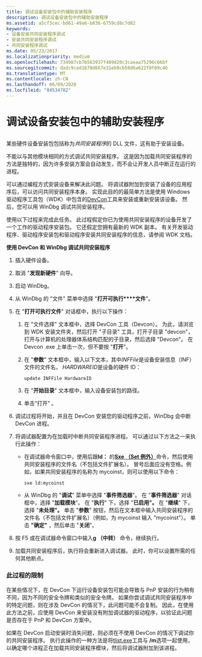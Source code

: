 ```yaml
---
title: 调试设备安装包中的辅助安装程序
description: 调试设备安装包中的辅助安装程序
ms.assetid: a5cf3cec-bd61-49a6-b836-6759cd8c7d82
keywords:
- 设备安装共同安装程序调试
- 安装共同安装程序调试
- 共同安装程序调试
ms.date: 05/23/2017
ms.localizationpriority: medium
ms.openlocfilehash: 734987cb7b563937f489d20c3caeaa75296c66bf
ms.sourcegitcommit: dadc9ced1670d667e31eb0cb58d6a622f0f09c46
ms.translationtype: MT
ms.contentlocale: zh-CN
ms.lasthandoff: 06/09/2020
ms.locfileid: "84534782"
---
```

# <a name="debugging-a-device-installation-co-installer"></a>调试设备安装包中的辅助安装程序


## <span id="ddk_debugging_dual_boot_machines_dbg"></span><span id="DDK_DEBUGGING_DUAL_BOOT_MACHINES_DBG"></span>


某些硬件设备安装包包括称为*共同安装程序*的 DLL 文件，这有助于安装设备。

不能以与其他模块相同的方式调试共同安装程序。 这是因为加载共同安装程序的方法是独特的，因为许多安装方案会自动发生，而不会让开发人员中断正在运行的进程。

可以通过编程方式安装设备来解决此问题。 将调试器附加到安装了设备的应用程序后，可以访问共同安装程序本身。 实现此目的的最简单方法是使用 Windows 驱动程序工具包（WDK）中包含的[DevCon](https://docs.microsoft.com/windows-hardware/drivers/devtest/devcon)工具来安装或重新安装该设备。 然后，您可以用 WinDbg 调试共同安装程序。

使用以下过程来完成此任务。 此过程假定你已为使用共同安装程序的设备开发了一个工作的驱动程序安装包。 它还假定您拥有最新的 WDK 副本。 有关开发驱动程序、驱动程序安装包和驱动程序安装共同安装程序的信息，请参阅 WDK 文档。

**使用 DevCon 和 WinDbg 调试共同安装程序**

1.  插入硬件设备。

2.  取消 "**发现新硬件**" 向导。

3.  启动 WinDbg。

4.  从 WinDbg 的 "文件" 菜单中选择 "**打开可执行****文件**"。

5.  在 "**打开可执行文件**" 对话框中，执行以下操作：
    1.  在 "文件选择" 文本框中，选择 DevCon 工具（Devcon）。 为此，请浏览到 WDK 安装文件夹，然后打开 "子目录" 工具，打开子目录 "devcon"，打开与计算机的处理器体系结构匹配的子目录，然后选择 "Devcon"。 在 Devcon .exe 上单击一次，但不要按 "**打开**"。
    2.  在 "**参数**" 文本框中，输入以下文本，其中*INFFile*是设备安装信息（INF）文件的文件名， *HARDWAREID*是设备的硬件 ID：

        ```text
        update INFFile HardwareID 
        ```

    3.  在 "**开始目录**" 文本框中，输入设备安装包的路径。
    4.  单击“打开” 。

6.  调试过程将开始，并且在 DevCon 安装您的驱动程序之前，WinDbg 会中断 DevCon 进程。

7.  将调试器配置为在加载时中断共同安装程序进程。 可以通过以下方法之一来执行此操作：
    -   在调试器命令窗口中，使用后跟**ld：** 的[**Sxe （Set 例外）**](sx--sxd--sxe--sxi--sxn--sxr--sx---set-exceptions-.md)命令，然后使用共同安装程序的文件名（不包括文件扩展名）。 冒号后面应没有空格。例如，如果共同安装程序的名称为 mycoinst，则可以使用以下命令：
        ```dbgcmd
        sxe ld:mycoinst 
        ```

    -   从 WinDbg 的 "**调试**" 菜单中选择 "**事件筛选器**"。 在 "**事件筛选器**" 对话框中，选择 "**加载模块**"。 在 "**执行**" 下，选择 "**已启用"。** 在 "**继续**" 下，选择 "**未处理"。** 单击 "**参数**" 按钮，然后在文本框中输入共同安装程序的文件名（不包括文件扩展名）（例如，为 mycoinst 输入 "mycoinst"）。 单击 **"确定"** ，然后单击 "**关闭**"。

8.  按 F5 或在调试器命令窗口中输入**g （中转）** 命令，继续执行。

9.  加载共同安装程序后，执行将会重新进入调试器。 此时，你可以设置所需的任何其他断点。

### <a name="span-idlimitations_of_this_procedurespanspan-idlimitations_of_this_procedurespanlimitations-of-this-procedure"></a><span id="limitations_of_this_procedure"></span><span id="LIMITATIONS_OF_THIS_PROCEDURE"></span>此过程的限制

在某些情况下，在 DevCon 下运行设备安装包可能会导致与 PnP 安装的行为稍有不同，因为不同的安全令牌和类似的安全令牌。 如果你尝试调试共同安装程序中的特定问题，则在涉及 DevCon 的情况下，此问题可能不会复制。 因此，在使用此方法之前，应使用 DevCon 来安装没有附加调试器的驱动程序，以验证此问题是否存在于 PnP 和 DevCon 方案中。

如果在 DevCon 启动安装时消失问题，则必须在不使用 DevCon 的情况下调试你的共同安装程序。 执行此操作的一种方法是将[tlist.exe](tlist.md)工具与 **/m**选项一起使用，以确定哪个进程正在加载共同安装程序模块，然后将调试器附加到该进程。

 

 





